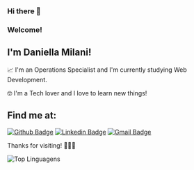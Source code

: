 ### Hi there 👋  
### Welcome!
 
## I'm Daniella Milani!
 
📈  I'm an Operations Specialist and I'm currently studying Web Development.

🤓  I'm a Tech lover and I love to learn new things! 
 
## Find me at:
[![Github Badge](https://img.shields.io/badge/-Github-000?style=flat-square&logo=Github&logoColor=white&link=https://github.com/danimilani)](https://github.com/danimilani)
[![Linkedin Badge](https://img.shields.io/badge/-LinkedIn-blue?style=flat-square&logo=Linkedin&logoColor=white&link=https://www.linkedin.com/in/daniella-milani/)](https://www.linkedin.com/in/daniella-milani/)
[![Gmail Badge](https://img.shields.io/badge/-Gmail-c14438?style=flat-square&logo=Gmail&logoColor=white&link=mailto:mp.danii@gmail.com)](mailto:daniellapmilani@gmail.com)
 
Thanks for visiting! 👩🏼‍💻


![Top Linguagens](https://github-readme-stats.vercel.app/api/top-langs/?username=danimilani&layout=compact)

